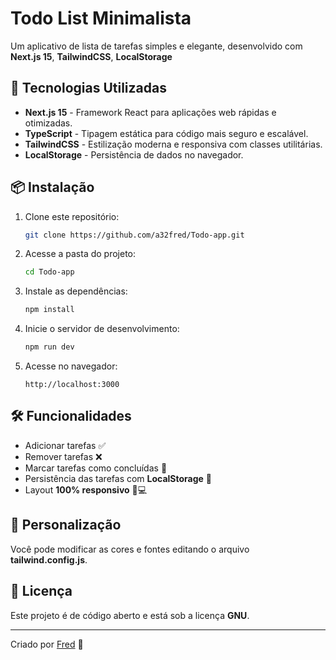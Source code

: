 # Todo List Minimalista

Um aplicativo de lista de tarefas simples e elegante, desenvolvido com **Next.js 15**, **TailwindCSS**, **LocalStorage** 

## 🚀 Tecnologias Utilizadas
- **Next.js 15** - Framework React para aplicações web rápidas e otimizadas.
- **TypeScript** - Tipagem estática para código mais seguro e escalável.
- **TailwindCSS** - Estilização moderna e responsiva com classes utilitárias.
- **LocalStorage** - Persistência de dados no navegador.

## 📦 Instalação

1. Clone este repositório:
   ```bash
   git clone https://github.com/a32fred/Todo-app.git
   ```
2. Acesse a pasta do projeto:
   ```bash
   cd Todo-app
   ```
3. Instale as dependências:
   ```bash
   npm install
   ```
4. Inicie o servidor de desenvolvimento:
   ```bash
   npm run dev
   ```
5. Acesse no navegador:
   ```
   http://localhost:3000
   ```

## 🛠 Funcionalidades
- Adicionar tarefas ✅
- Remover tarefas ❌
- Marcar tarefas como concluídas 🎯
- Persistência das tarefas com **LocalStorage** 💾
- Layout **100% responsivo** 📱💻


## 🔧 Personalização
Você pode modificar as cores e fontes editando o arquivo **tailwind.config.js**.

## 📝 Licença
Este projeto é de código aberto e está sob a licença **GNU**.

---
Criado por [Fred](https://github.com/a32fred) 🚀


